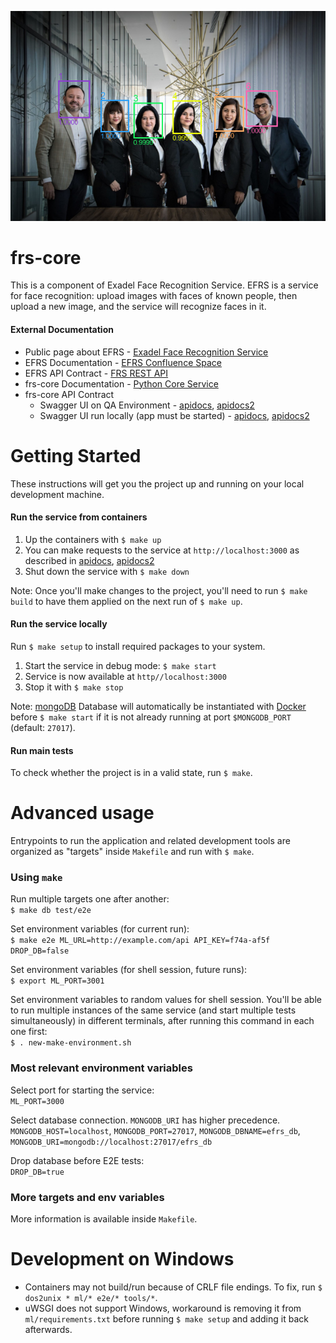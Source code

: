 ![Example output image](./ml/sample_images/readme_example.png)
# frs-core
This is a component of Exadel Face Recognition Service. EFRS is a service for face recognition: upload images with faces of known people, then upload a new image, and the service will recognize faces in it.

#### External Documentation
- Public page about EFRS - [Exadel Face Recognition Service](https://confluence.exadel.com/display/KC/Exadel+Face+Recognition+Service)
- EFRS Documentation - [EFRS Confluence Space](https://confluence.exadel.com/display/EFRS/Exadel+FRS+Home)
- EFRS API Contract - [FRS REST API](https://confluence.exadel.com/display/KC/FRS+REST+API)
- frs-core Documentation - [Python Core Service](https://confluence.exadel.com/display/EFRS/Python+Core+Service)
- frs-core API Contract
    - Swagger UI on QA Environment - [apidocs](http://qa.frs.exadel.by:3000/apidocs), [apidocs2](http://qa.frs.exadel.by:3000/apidocs2)
    - Swagger UI run locally (app must be started) - [apidocs](http://localhost:3000/apidocs), [apidocs2](http://localhost:3000/apidocs2)

# Getting Started
These instructions will get you the project up and running on your local development machine.

#### Run the service from containers
1. Up the containers with `$ make up`
1. You can make requests to the service at `http://localhost:3000` as described in [apidocs](http://localhost:3000/apidocs), [apidocs2](http://localhost:3000/apidocs2)
1. Shut down the service with `$ make down`

Note: Once you'll make changes to the project, you'll need to  run `$ make build` to have them applied on the next run of `$ make up`.

#### Run the service locally
Run `$ make setup` to install required packages to your system.
1. Start the service in debug mode: `$ make start`
1. Service is now available at `http//localhost:3000`
1. Stop it with `$ make stop`

Note: [mongoDB](https://www.mongodb.com/download-center/community) Database will automatically be instantiated with [Docker](https://docs.docker.com/install/linux/docker-ce/ubuntu/) before `$ make start` if it is not already running at port `$MONGODB_PORT` (default: `27017`).

#### Run main tests
To check whether the project is in a valid state, run `$ make`.

# Advanced usage
Entrypoints to run the application and related development tools are organized as "targets" inside `Makefile` and run with `$ make`.

### Using `make`
Run multiple targets one after another:<br>
`$ make db test/e2e`

Set environment variables (for current run):<br>
`$ make e2e ML_URL=http://example.com/api API_KEY=f74a-af5f DROP_DB=false`

Set environment variables (for shell session, future runs):<br>
`$ export ML_PORT=3001`<br>

Set environment variables to random values for shell session. You'll be able to run multiple instances of the same service (and start multiple tests simultaneously) in different terminals, after running this command in each one first:<br>
`$ . new-make-environment.sh`
 
### Most relevant environment variables
Select port for starting the service:<br>
`ML_PORT=3000`

Select database connection. `MONGODB_URI` has higher precedence.<br>
`MONGODB_HOST=localhost`,
`MONGODB_PORT=27017`,
`MONGODB_DBNAME=efrs_db`,
`MONGODB_URI=mongodb://localhost:27017/efrs_db`

Drop database before E2E tests:<br>
`DROP_DB=true`

### More targets and env variables

More information is available inside `Makefile`.

# Development on Windows
- Containers may not build/run because of CRLF file endings. To fix, run `$ dos2unix * ml/* e2e/* tools/*`.
- uWSGI does not support Windows, workaround is removing it from `ml/requirements.txt` before running `$ make setup` and adding it back afterwards.
